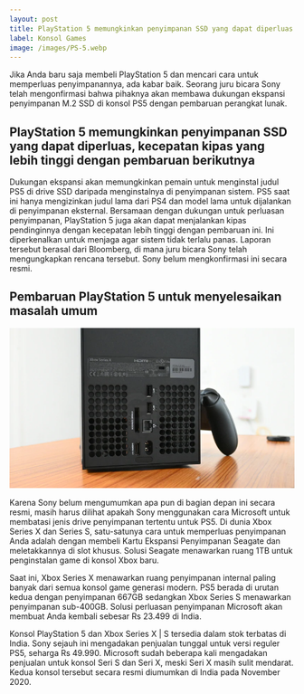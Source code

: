 ```yaml
---
layout: post
title: PlayStation 5 memungkinkan penyimpanan SSD yang dapat diperluas
label: Konsol Games
image: /images/PS-5.webp
---
```

Jika Anda baru saja membeli PlayStation 5 dan mencari cara untuk memperluas penyimpanannya, ada kabar baik. Seorang juru bicara Sony telah mengonfirmasi bahwa pihaknya akan membawa dukungan ekspansi penyimpanan M.2 SSD di konsol PS5 dengan pembaruan perangkat lunak. 

<h2>PlayStation 5 memungkinkan penyimpanan SSD yang dapat diperluas, kecepatan kipas yang lebih tinggi dengan pembaruan berikutnya</h2>

Dukungan ekspansi akan memungkinkan pemain untuk menginstal judul PS5 di drive SSD daripada menginstalnya di penyimpanan sistem. PS5 saat ini hanya mengizinkan judul lama dari PS4 dan model lama untuk dijalankan di penyimpanan eksternal.
Bersamaan dengan dukungan untuk perluasan penyimpanan, PlayStation 5 juga akan dapat menjalankan kipas pendinginnya dengan kecepatan lebih tinggi dengan pembaruan ini. Ini diperkenalkan untuk menjaga agar sistem tidak terlalu panas. Laporan tersebut berasal dari Bloomberg, di mana juru bicara Sony telah mengungkapkan rencana tersebut. Sony belum mengkonfirmasi ini secara resmi.

<h2>Pembaruan PlayStation 5 untuk menyelesaikan masalah umum</h2>


<center><img src="/images/Xbox-Series-X-7.webp" alt="The Storage Expansion slot on the Xbox Series X." style="width: auto;"/></center>



Karena Sony belum mengumumkan apa pun di bagian depan ini secara resmi, masih harus dilihat apakah Sony menggunakan cara Microsoft untuk membatasi jenis drive penyimpanan tertentu untuk PS5. Di dunia Xbox Series X dan Series S, satu-satunya cara untuk memperluas penyimpanan Anda adalah dengan membeli Kartu Ekspansi Penyimpanan Seagate dan meletakkannya di slot khusus. Solusi Seagate menawarkan ruang 1TB untuk penginstalan game di konsol Xbox baru.

Saat ini, Xbox Series X menawarkan ruang penyimpanan internal paling banyak dari semua konsol game generasi modern. PS5 berada di urutan kedua dengan penyimpanan 667GB sedangkan Xbox Series S menawarkan penyimpanan sub-400GB. Solusi perluasan penyimpanan Microsoft akan membuat Anda kembali sebesar Rs 23.499 di India.

Konsol PlayStation 5 dan Xbox Series X | S tersedia dalam stok terbatas di India. Sony sejauh ini mengadakan penjualan tunggal untuk versi reguler PS5, seharga Rs 49.990. Microsoft sudah beberapa kali mengadakan penjualan untuk konsol Seri S dan Seri X, meski Seri X masih sulit mendarat. Kedua konsol tersebut secara resmi diumumkan di India pada November 2020.
